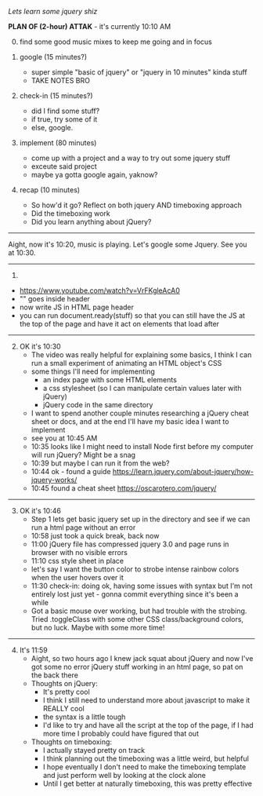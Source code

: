 *Lets learn some jquery shiz*

**PLAN OF (2-hour) ATTAK**
    - it's currently 10:10 AM

0) find some good music mixes to keep me going and in focus

1) google (15 minutes?) 
    - super simple "basic of jquery" or "jquery in 10 minutes" kinda stuff
    - TAKE NOTES BRO

2) check-in (15 minutes?)
    - did I find some stuff?
    - if true, try some of it
    - else, google.

3) implement (80 minutes)
    - come up with a project and a way to try out some jquery stuff
    - exceute said project
    - maybe ya gotta google again, yaknow?

4) recap (10 minutes)
    - So how'd it go? Reflect on both jquery AND timeboxing approach
    - Did the timeboxing work
    - Did you learn anything about jQuery?

____________________________

Aight, now it's 10:20, music is playing. Let's google some Jquery. See you at 10:30.

__________________________

1)

- https://www.youtube.com/watch?v=VrFKgleAcA0
- "<script src="js/jquery.js"></script>" goes inside header
- now write JS in HTML page header
- you can run document.ready(stuff) so that you can still have the JS at the top of the page and have it act on elements that load after

___________

2) OK it's 10:30
    - The video was really helpful for explaining some basics, I think I can run a small experiment of animating an HTML object's CSS
    - some things I'll need for implementing
        + an index page with some HTML elements
        + a css stylesheet (so I can manipulate certain values later with jQuery)
        + jQuery code in the same directory
    - I want to spend another couple minutes researching a jQuery cheat sheet or docs, and at the end I'll have my basic idea I want to implement
    - see you at 10:45 AM
    - 10:35 looks like I might need to install Node first before my computer will run jQuery? Might be a snag
    - 10:39 but maybe I can run it from the web?
    - 10:44 ok - found a guide https://learn.jquery.com/about-jquery/how-jquery-works/
    - 10:45 found a cheat sheet https://oscarotero.com/jquery/

___________________

3) OK it's 10:46
    - Step 1 lets get basic jquery set up in the directory and see if we can run a html page without an error
    - 10:58 just took a quick break, back now
    - 11:00 jQuery file has compressed jquery 3.0 and page runs in browser with no visible errors
    - 11:10 css style sheet in place
    - let's say I want the button color to strobe intense rainbow colors when the user hovers over it
    - 11:30 check-in: doing ok, having some issues with syntax but I'm not entirely lost just yet - gonna commit everything since it's been a while
    - Got a basic mouse over working, but had trouble with the strobing. Tried .toggleClass with some other CSS class/background colors, but no luck. Maybe with some more time!
    
____________________

4) It's 11:59
    - Aight, so two hours ago I knew jack squat about jQuery and now I've got some no error jQuery stuff working in an html page, so pat on the back there
    - Thoughts on jQuery:
        + It's pretty cool
        + I think I still need to understand more about javascript to make it REALLY cool
        + the syntax is a little tough
        + I'd like to try and have all the script at the top of the page, if I had more time I probably could have figured that out
    - Thoughts on timeboxing:
        + I actually stayed pretty on track
        + I think planning out the timeboxing was a little weird, but helpful
        + I hope eventually I don't need to make the timeboxing template and just perform well by looking at the clock alone
        + Until I get better at naturally timeboxing, this was pretty effective
